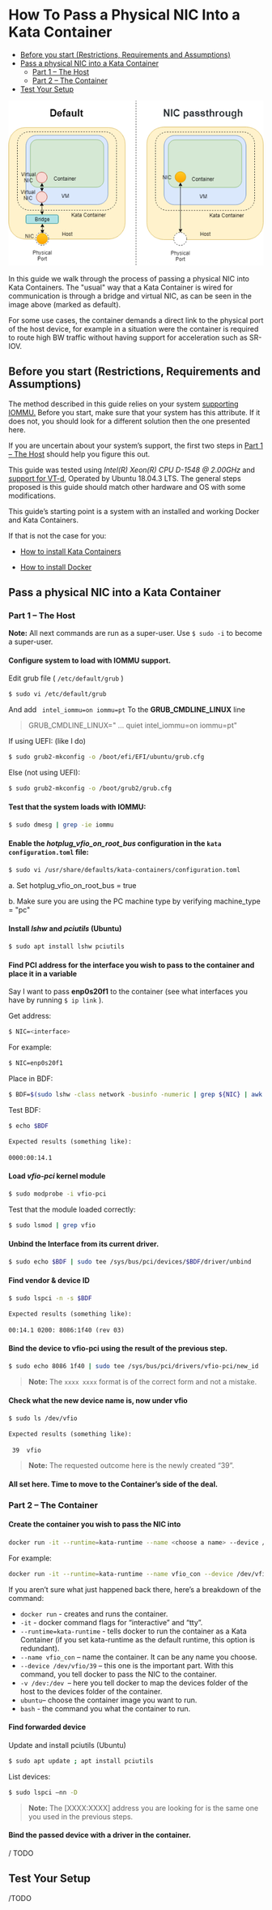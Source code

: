 # How To Pass a Physical NIC Into a Kata Container

* [Before you start (Restrictions, Requirements and Assumptions)](#before-you-start-restrictions-requirements-and-assumptions)
* [Pass a physical NIC into a Kata Container](#Pass-a-physical-NIC-into-a-Kata-Container)
  * [Part 1 – The Host](#part-1--the-host)
  * [Part 2 – The Container](#part-2--the-container)
* [Test Your Setup](#Test-Your-Setup)

![](./images/NIC%20passthrough%20Diagram.png)


In this guide we walk through the process of passing a physical NIC into Kata Containers. The "usual" way that a Kata Container is wired for communication is through a bridge and virtual NIC, as can be seen in the image above (marked as default).

For some use cases, the container demands a direct link to the physical port of the host device, for example in a situation were the container is required to route high BW traffic without having support for acceleration such as SR-IOV.

## Before you start (Restrictions, Requirements and Assumptions)  

The method described in this guide relies on your system [supporting  IOMMU.]( https://en.wikipedia.org/wiki/Input–output_memory_management_unit#Published_specifications) Before you start, make sure that your system has this attribute. If it does not, you should look for a different solution then the one presented here. 

If you are uncertain about your system’s support, the first two steps in [Part 1 – The Host](#part-1--the-host) should help you figure this out. 

 This guide was tested using *Intel(R) Xeon(R) CPU D-1548 @ 2.00GHz* and [support for VT-d](https://en.wikipedia.org/wiki/X86_virtualization#Intel-VT-d), Operated by Ubuntu 18.04.3 LTS. The general steps proposed is this guide should match other hardware and OS with some modifications.

This guide’s starting point is a system with an installed and working Docker and Kata Containers.

If that is not the case for you:

- [How to install Kata Containers](https://github.com/kata-containers/documentation/tree/master/install)

- [How to install Docker](https://github.com/kata-containers/documentation/blob/master/install/docker/ubuntu-docker-install.md) 



## Pass a physical NIC into a Kata Container 

### Part 1 – The Host

**Note:** All next commands are run as a super-user. Use `$ sudo -i` to become a super-user.



#### Configure system to load with IOMMU support.

   Edit grub file ( `/etc/default/grub` )

```bash
$ sudo vi /etc/default/grub
```

And add ` intel_iommu=on iommu=pt` To the **GRUB_CMDLINE_LINUX** line 

> GRUB_CMDLINE_LINUX=" … quiet intel_iommu=on iommu=pt"



If using UEFI: (like I do) 

```bash
$ sudo grub2-mkconfig -o /boot/efi/EFI/ubuntu/grub.cfg
```

Else (not using UEFI):

```bash
$ sudo grub2-mkconfig -o /boot/grub2/grub.cfg
```

#### Test that the system loads with IOMMU:

```bash
$ sudo dmesg | grep -ie iommu
```


#### Enable the *hotplug_vfio_on_root_bus* configuration in the `kata configuration.toml` file:

```bash
$ sudo vi /usr/share/defaults/kata-containers/configuration.toml
```
a. Set hotplug_vfio_on_root_bus = true

b. Make sure you are using the PC machine type by verifying machine_type = "pc"



#### Install *lshw* and *pciutils* (Ubuntu)

```bash
$ sudo apt install lshw pciutils
```


#### Find PCI address for the interface you wish to pass to the container and place it in a variable

Say I want to pass **enp0s20f1** to the container (see what interfaces you have by running `$ ip link` ). 

Get address: 

```bash
$ NIC=<interface>
```
For example: 
```bash
$ NIC=enp0s20f1
```
Place in BDF:
```bash
$ BDF=$(sudo lshw -class network -businfo -numeric | grep ${NIC} | awk '{print $1;}' | cut -d@ -f2)
```
Test BDF:
```bash
$ echo $BDF
```

```
Expected results (something like):

0000:00:14.1
```

#### Load *vfio-pci*  kernel module

```bash
$ sudo modprobe -i vfio-pci
```
Test that the module loaded correctly: 

```bash
$ sudo lsmod | grep vfio
```

#### Unbind the Interface from its current driver. 

```bash
$ sudo echo $BDF | sudo tee /sys/bus/pci/devices/$BDF/driver/unbind
```

#### Find vendor & device ID

```bash
$ sudo lspci -n -s $BDF
```

```
Expected results (something like):

00:14.1 0200: 8086:1f40 (rev 03)
```


#### Bind the device to vfio-pci using the result of the previous step.

```bash
$ sudo echo 8086 1f40 | sudo tee /sys/bus/pci/drivers/vfio-pci/new_id
```

> **Note:** The ` xxxx xxxx ` format is of the correct form and not a mistake.

#### Check what the new device name is, now under vfio

```bash
$ sudo ls /dev/vfio
```
```
Expected results (something like):

 39  vfio
```

> **Note:** The requested outcome here is the newly created “39”.

#### All set here. Time to move to the Container’s side of the deal.


### Part 2 – The Container

#### Create the container you wish to pass the NIC into

```bash
docker run -it --runtime=kata-runtime --name <choose a name> --device /dev/vfio/<device name from previous step> -v /dev:/dev <image> <command>
```
   For example:

```bash
docker run -it --runtime=kata-runtime --name vfio_con --device /dev/vfio/39 -v /dev:/dev ubuntu bash
```
If you aren’t sure what just happened back there, here’s a breakdown of the command:
- `docker run` - creates and runs the container. 
- ` -it ` - docker command flags for “interactive” and “tty”.
- ` --runtime=kata-runtime ` - tells docker to run the container as a Kata Container (if you set kata-runtime as the default runtime, this option is redundant).
- ` --name vfio_con ` – name the container. It can be any name you choose. 
- ` --device /dev/vfio/39 ` – this one is the important part. With this command, you tell docker to pass the NIC to the container. 
- `-v /dev:/dev `– here you tell docker to map the devices folder of the host to the devices folder of the container.
- ` ubuntu `– choose the container image you want to run. 
- ` bash ` - the command you what the container to run. 

 

#### Find forwarded device
Update and install pciutils (Ubuntu)

```bash
$ sudo apt update ; apt install pciutils
```

List devices:
```bash
$ sudo lspci –nn -D
```

> **Note:** The [XXXX:XXXX] address you are looking for is the same one you used in the previous steps.

#### Bind the passed device with a driver in the container.
/ TODO

## Test Your Setup
/TODO
